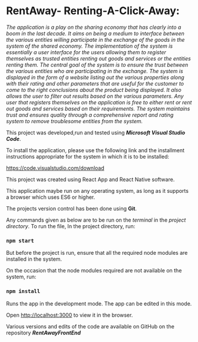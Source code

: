 
# **RentAway- Renting-A-Click-Away:**

_The application is a play on the sharing economy that has clearly into a boom in the last decade. It aims on being a medium to interface between the various entities willing participate in the exchange of the goods in the system of the shared economy. The implementation of the system is essentially a user interface for the users allowing them to register themselves as trusted entities renting out goods and services or the entities renting them. The central goal of the system is to ensure the trust between the various entities who are participating in the exchange. The system is displayed in the form of a website listing out the various properties along with their rating and other parameters that are useful for the customer to come to the right conclusions about the product being displayed. It also allows the user to filter out results based on the various parameters. Any user that registers themselves on the application is free to either rent or rent out goods and services based on their requirements. The system maintains trust and ensures quality through a comprehensive report and rating system to remove troublesome entities from the system._

This project was developed,run and tested using **_Microsoft Visual Studio Code_**. 

To install the application, please use the following link and the installment instructions appropriate for the system in which it is to be installed:

https://code.visualstudio.com/download

This project was created using React App and React Native software.

This application maybe run on any operating system, as long as it supports a browser which uses ES6 or higher.

The projects version control has been done using **Git**.

Any commands given as below are to be run on the _terminal_ in the _project directory_.
To run the file,
In the project directory, run:

### `npm start` 

But before the project is run, ensure that all the required node modules are installed in the system.

On the occasion that the node modules required are not available on the system, run:

### `npm install`

Runs the app in the development mode. The app can be edited in this mode.

Open [http://localhost:3000](http://localhost:3000) to view it in the browser.

Various versions and edits of the code are available on GitHub on the repository **_RentAwayFrontEnd_**



